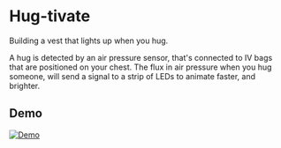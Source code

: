 # Hug-tivate
Building a vest that lights up when you hug.

A hug is detected by an air pressure sensor, that's connected to IV bags that are positioned on your chest.
The flux in air pressure when you hug someone, will send a signal to a strip of LEDs to animate faster, and brighter.

## Demo
[![Demo](https://s3.amazonaws.com/f.cl.ly/items/2z241A080U0N3910150V/Screen%20Recording%202015-10-07%20at%2011.12%20AM.gif)](https://instagram.com/p/7gqExXrznk/?taken-by=nbenita)




